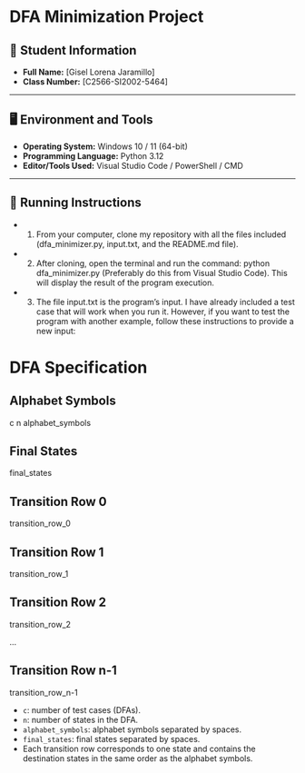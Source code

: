 # DFA Minimization Project

## 📌 Student Information
- **Full Name:** [Gisel Lorena Jaramillo]  
- **Class Number:** [C2566-SI2002-5464]  

---

## 🖥️ Environment and Tools
- **Operating System:** Windows 10 / 11 (64-bit)  
- **Programming Language:** Python 3.12  
- **Editor/Tools Used:** Visual Studio Code / PowerShell / CMD  

---

## 🚀 Running Instructions

 - 1. From your computer, clone my repository with all the files included (dfa_minimizer.py, input.txt, and the README.md file).

 - 2. After cloning, open the terminal and run the command:
python dfa_minimizer.py
(Preferably do this from Visual Studio Code). This will display the result of the program execution.

 - 3. The file input.txt is the program’s input. I have already included a test case that will work when you run it.
However, if you want to test the program with another example, follow these instructions to provide a new input:

# DFA Specification

## Alphabet Symbols
c n alphabet_symbols

## Final States
final_states

## Transition Row 0
transition_row_0

## Transition Row 1
transition_row_1

## Transition Row 2
transition_row_2

...

## Transition Row n-1
transition_row_n-1

- `c`: number of test cases (DFAs).  
- `n`: number of states in the DFA.  
- `alphabet_symbols`: alphabet symbols separated by spaces.  
- `final_states`: final states separated by spaces.  
- Each transition row corresponds to one state and contains the destination states in the same order as the alphabet symbols.

